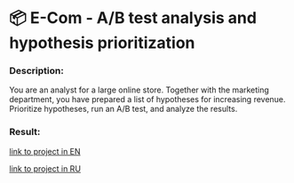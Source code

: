 # 📦 E-Com - A/B test analysis and hypothesis prioritization

### Description:

You are an analyst for a large online store. Together with the marketing department, you have prepared a list of hypotheses for increasing revenue. Prioritize hypotheses, run an A/B test, and analyze the results.

### Result:

[link to project in EN](https://nbviewer.jupyter.org/github/MakarovMcom/Yandex.Practicum/blob/main/7.%20E-commerce%20Project/E-commerce_Project_EN.ipynb)

[link to project in RU](https://nbviewer.jupyter.org/github/MakarovMcom/Yandex.Practicum/blob/main/7.%20E-commerce%20Project/E-commerce_Project_RU.ipynb)
